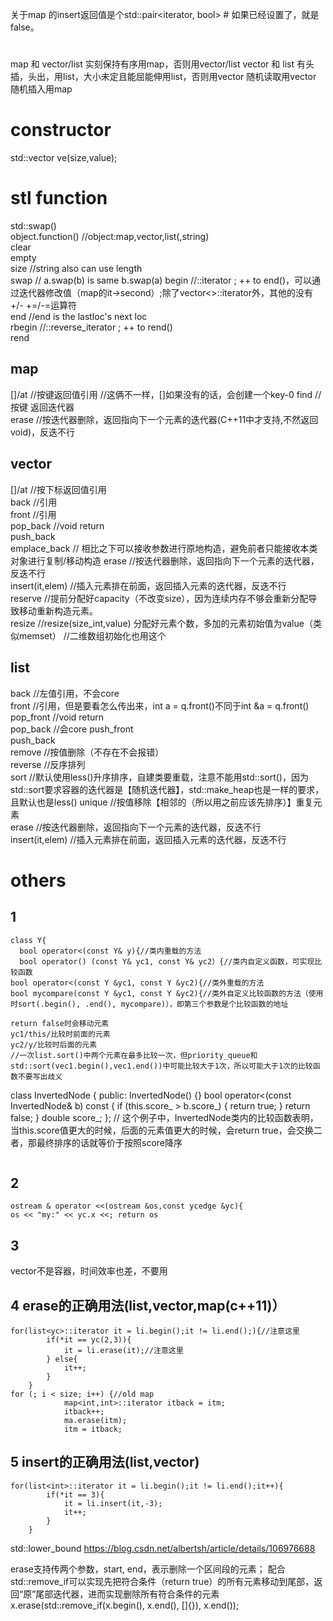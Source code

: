 关于map 的insert返回值是个std::pair<iterator, bool> # 如果已经设置了，就是false。

# 
map 和 vector/list
实刻保持有序用map，否则用vector/list
vector 和 list
有头插，头出，用list，大小未定且能屈能伸用list，否则用vector
随机读取用vector
随机插入用map

# constructor
std::vector<int> ve(size,value);
# stl function
std::swap()  
object.function() //object:map,vector,list(,string)  
clear  
empty  
size	//string also can use length  
swap    // a.swap(b) is same b.swap(a)
begin   //::iterator ; ++ to end()，可以通过迭代器修改值（map的it->second）;除了vector<>::iterator外，其他的没有 +/- +=/-=运算符  
end	//end is the lastloc's next loc  
rbegin	//::reverse_iterator ; ++ to rend()  
rend  
## map
[]/at	//按键返回值引用 //这俩不一样，[]如果没有的话，会创建一个key-0 
find	//按键 返回迭代器  
erase	//按迭代器删除，返回指向下一个元素的迭代器(C++11中才支持,不然返回void)，反迭不行  
## vector
[]/at	//按下标返回值引用  
back	//引用  
front	//引用  
pop_back //void return  
push_back  
emplace_back  // 相比之下可以接收参数进行原地构造，避免前者只能接收本类对象进行复制/移动构造
erase	//按迭代器删除，返回指向下一个元素的迭代器，反迭不行  
insert(it,elem)	//插入元素排在前面，返回插入元素的迭代器，反迭不行  
reserve	//提前分配好capacity（不改变size），因为连续内存不够会重新分配导致移动重新构造元素。  
resize	//resize(size_int,value) 分配好元素个数，多加的元素初始值为value（类似memset）  //二维数组初始化也用这个
## list
back	//左值引用，不会core  
front	//引用，但是要看怎么传出来，int a = q.front()不同于int &a = q.front()  
pop_front //void return  
pop_back  //会core
push_front  
push_back  
remove	//按值删除（不存在不会报错）  
reverse	//反序排列  
sort	//默认使用less<int>()升序排序，自建类要重载，注意不能用std::sort()，因为std::sort要求容器的迭代器是【随机迭代器】，std::make_heap也是一样的要求，且默认也是less<int>()
unique	//按值移除【相邻的（所以用之前应该先排序）】重复元素  
erase	//按迭代器删除，返回指向下一个元素的迭代器，反迭不行  
insert(it,elem)	//插入元素排在前面，返回插入元素的迭代器，反迭不行  
# others
## 1
```
class Y{
  bool operator<(const Y& y){//类内重载的方法
  bool operator() (const Y& yc1, const Y& yc2）{//类内自定义函数，可实现比较函数
bool operator<(const Y &yc1, const Y &yc2){//类外重载的方法
bool mycompare(const Y &yc1, const Y &yc2){//类外自定义比较函数的方法（使用时sort(.begin(), .end(), mycompare)），即第三个参数是个比较函数的地址

return false时会移动元素
yc1/this/比较时前面的元素
yc2/y/比较时后面的元素
//一次list.sort()中两个元素在最多比较一次，但priority_queue和std::sort(vec1.begin(),vec1.end())中可能比较大于1次，所以可能大于1次的比较函数不要写出歧义
```
class InvertedNode {
 public:
  InvertedNode() {}
  bool operator<(const InvertedNode& b) const {
    if (this.score_ > b.score_) {
      return true;
    }
    return false;
  }
  double score_;
};
// 这个例子中，InvertedNode类内的比较函数表明，当this.score值更大的时候，后面的元素值更大的时候，会return true，会交换二者，那最终排序的话就等价于按照score降序
```
```
## 2
```
ostream & operator <<(ostream &os,const ycedge &yc){
os << "my:" << yc.x <<; return os
```
## 3
vector<bool>不是容器，时间效率也差，不要用
## 4 erase的正确用法(list,vector,map(c++11)）
```
for(list<yc>::iterator it = li.begin();it != li.end();){//注意这里
        if(*it == yc(2,3)){
            it = li.erase(it);//注意这里
        } else{
            it++;
        }
    }
for (; i < size; i++) {//old map
            map<int,int>::iterator itback = itm;
            itback++;
            ma.erase(itm);
            itm = itback;
```
## 5 insert的正确用法(list,vector)
```
for(list<int>::iterator it = li.begin();it != li.end();it++){
        if(*it == 3){
            it = li.insert(it,-3);
            it++;
        } 
    }
```

std::lower_bound
https://blog.csdn.net/albertsh/article/details/106976688

erase支持传两个参数，start, end，表示删除一个区间段的元素；
配合std::remove_if可以实现先把符合条件（return true）的所有元素移动到尾部，返回“原”尾部迭代器，进而实现删除所有符合条件的元素
x.erase(std::remove_if(x.begin(), x.end(), []{}), x.end());